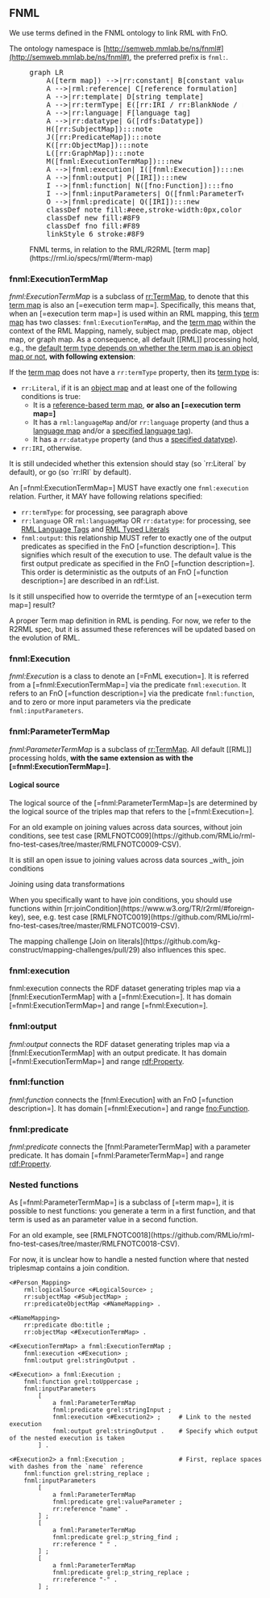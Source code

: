 ## FNML

We use terms defined in the <a>FNML</a> ontology to link <a>RML</a> with <a>FnO</a>.

The ontology namespace is [http://semweb.mmlab.be/ns/fnml#](http://semweb.mmlab.be/ns/fnml#),
the preferred prefix is `fnml:`.

<figure>
<pre class="mermaid nohighlight override">
graph LR
    A([term map]) -->|rr:constant| B[constant value]
    A -->|rml:reference| C[reference formulation]
    A -->|rr:template| D[string template]
    A -->|rr:termType| E([rr:IRI / rr:BlankNode / rr:Literal])
    A -->|rr:language| F[language tag]
    A -->|rr:datatype| G([rdfs:Datatype])
    H([rr:SubjectMap]):::note
    J([rr:PredicateMap]):::note
    K([rr:ObjectMap]):::note
    L([rr:GraphMap]):::note
    M([fnml:ExecutionTermMap]):::new
    A -->|fnml:execution| I([fnml:Execution]):::new
    A -->|fnml:output| P([IRI]):::new
    I -->|fnml:function| N([fno:Function]):::fno
    I -->|fnml:inputParameters| O([fnml:ParameterTermMap]):::new
    O -->|fnml:predicate| Q([IRI]):::new
    classDef note fill:#eee,stroke-width:0px,color:#666
    classDef new fill:#8F9
    classDef fno fill:#F89
    linkStyle 6 stroke:#8F9
</pre>
<figcaption>FNML terms, in relation to the RML/R2RML [term map](https://rml.io/specs/rml/#term-map)</figcaption>
</figure>

### fnml:ExecutionTermMap

<dfn>fnml:ExecutionTermMap</dfn> is a subclass of [rr:TermMap](http://www.w3.org/ns/r2rml#TermMap),
to denote that this [term map](https://rml.io/specs/rml/#term-map) is also an [=execution term map=].
Specifically, this means that, when an [=execution term map=] is used within an <a>RML mapping</a>,
this [term map](https://rml.io/specs/rml/#term-map) has two classes: `fnml:ExecutionTermMap`, and the [term map](https://rml.io/specs/rml/#term-map) within the context of the RML Mapping,
namely, subject map, predicate map, object map, or graph map.
As a consequence, all default [[RML]] processing hold, e.g.,
the [default term type depends on whether the term map is an object map or not](https://rml.io/specs/rml/#termtype),
**with following extension**:

If the [term map](https://rml.io/specs/rml/#term-map) does not have a `rr:termType` property, then its [term type](https://rml.io/specs/rml/#term-type) is:
* `rr:Literal`, if it is an [object map](https://www.w3.org/TR/r2rml/#dfn-object-map) and at least one of the following conditions is true:
   * It is a [reference-based term map](https://rml.io/specs/rml/#reference-valued-term-map),  **or also an [=execution term map=]**
   * It has a `rml:languageMap` and/or `rr:language` property (and thus a [language map](https://rml.io/specs/rml/#language-map) and/or a [specified language tag](https://rml.io/specs/rml/#specified-language-tag)).
   * It has a `rr:datatype` property (and thus a [specified datatype](https://rml.io/specs/rml/#specified-datatype)).
* `rr:IRI`, otherwise.

<p class="issue" data-number="5" data-format="markdown">
It is still undecided whether this extension should stay (so `rr:Literal` by default),
or go (so `rr:IRI` by default).
</p>

An [=fnml:ExecutionTermMap=] MUST have exactly one `fnml:execution` relation.
Further, it MAY have following relations specified:

* `rr:termType`: for processing, see paragraph above
* `rr:language` OR `rml:languageMap` OR `rr:datatype`: for processing, see [RML Language Tags](https://rml.io/specs/rml/#language-tag) and [RML Typed Literals](https://rml.io/specs/rml/#typed-literals)
* `fnml:output`: this relationship MUST refer to exactly one of the output predicates as specified in the FnO [=function description=]. This signifies which result of the execution to use. The default value is the first output predicate as specified in the FnO [=function description=]. This order is deterministic as the outputs of an FnO [=function description=] are described in an rdf:List.

<p class="issue" data-number="7" data-format="markdown">
Is it still unspecified how to override the termtype of an [=execution term map=] result?
</p>

<p class="issue" data-number="12" data-format="markdown">
A proper Term map definition in RML is pending.
For now, we refer to the R2RML spec, but it is assumed these references will be updated based on the evolution of RML.
</p>

### fnml:Execution

<dfn class="lint-ignore">fnml:Execution</dfn> is a class to denote an [=FnML execution=].
It is referred from a [=fnml:ExecutionTermMap=] via the predicate `fnml:execution`.
It refers to an FnO [=function description=] via the predicate `fnml:function`,
and to zero or more input parameters via the predicate `fnml:inputParameters`.

### fnml:ParameterTermMap

<dfn>fnml:ParameterTermMap</dfn> is a subclass of [rr:TermMap](http://www.w3.org/ns/r2rml#TermMap).
All default [[RML]] processing holds,
**with the same extension as with the [=fnml:ExecutionTermMap=]**.

#### Logical source

The logical source of the [=fnml:ParameterTermMap=]s are determined by the logical source of the triples map that refers to the [=fnml:Execution=].

<p class="issue" data-format="markdown">
For an old example on joining values across data sources, without join conditions, see test case [RMLFNOTC009](https://github.com/RMLio/rml-fno-test-cases/tree/master/RMLFNOTC0009-CSV).
</p>

<p class="issue" data-number="2" data-format="markdown">
It is still an open issue to joining values across data sources _with_ join conditions
</p>

<div class="practice">

<span class="practicelab">Joining using data transformations</span>

<p class="practicedesc" data-format="markdown">When you specifically want to have join conditions, you should use functions within [rr:joinCondition](https://www.w3.org/TR/r2rml/#foreign-key),
see, e.g. test case [RMLFNOTC0019](https://github.com/RMLio/rml-fno-test-cases/tree/master/RMLFNOTC0019-CSV).
</p>
</div>

<p class="issue" data-number="4" data-format="markdown">
The mapping challenge [Join on literals](https://github.com/kg-construct/mapping-challenges/pull/29) also influences this spec.
</p>

### fnml:execution

fnml:execution connects the RDF dataset generating triples map via a [fnml:ExecutionTermMap] with a [=fnml:Execution=].
It has domain [=fnml:ExecutionTermMap=] and range [=fnml:Execution=].

### fnml:output

<dfn class="lint-ignore">fnml:output</dfn> connects the RDF dataset generating triples map via a [fnml:ExecutionTermMap] with an output predicate.
It has domain [=fnml:ExecutionTermMap=] and range [rdf:Property].

### fnml:function

<dfn class="lint-ignore">fnml:function</dfn> connects the [fnml:Execution] with an FnO [=function description=].
It has domain [=fnml:Execution=] and range [fno:Function](https://w3id.org/function/ontology#Function).

### fnml:predicate

<dfn class="lint-ignore">fnml:predicate</dfn> connects the [fnml:ParameterTermMap] with a parameter predicate.
It has domain [=fnml:ParameterTermMap=] and range [rdf:Property].

### Nested functions

As [=fnml:ParameterTermMap=] is a subclass of [=term map=],
it is possible to nest functions: you generate a term in a first function, and that term is used as an parameter value in a second function.

<p class="issue" data-format="markdown">
For an old example, see [RMLFNOTC0018](https://github.com/RMLio/rml-fno-test-cases/tree/master/RMLFNOTC0018-CSV).
</p>

<p class="issue" data-number="3" data-format="markdown">
For now, it is unclear how to handle a nested function where that nested triplesmap contains a join condition.
</p>

```turtle "example": "using toUppercase in an RML mapping"
<#Person_Mapping>
    rml:logicalSource <#LogicalSource> ;
    rr:subjectMap <#SubjectMap> ;
    rr:predicateObjectMap <#NameMapping> .

<#NameMapping>
    rr:predicate dbo:title ;
    rr:objectMap <#ExecutionTermMap> .

<#ExecutionTermMap> a fnml:ExecutionTermMap ;
    fnml:execution <#Execution> ;
    fnml:output grel:stringOutput .

<#Execution> a fnml:Execution ;
    fnml:function grel:toUppercase ;
    fnml:inputParameters
        [
            a fnml:ParameterTermMap
            fnml:predicate grel:stringInput ;
            fnml:execution <#Execution2> ;     # Link to the nested execution
            fnml:output grel:stringOutput .    # Specify which output of the nested execution is taken
        ] .

<#Execution2> a fnml:Execution ;               # First, replace spaces with dashes from the `name` reference
    fnml:function grel:string_replace ;
    fnml:inputParameters
        [
            a fnml:ParameterTermMap
            fnml:predicate grel:valueParameter ;
            rr:reference "name" .
        ] ;
        [
            a fnml:ParameterTermMap
            fnml:predicate grel:p_string_find ;
            rr:reference " " .
        ] ;
        [
            a fnml:ParameterTermMap
            fnml:predicate grel:p_string_replace ;
            rr:reference "-" .
        ] ;
```

[rdf:Property]: http://www.w3.org/1999/02/22-rdf-syntax-ns#Property
